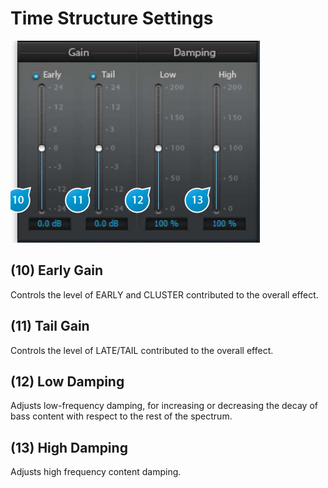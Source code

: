 # Time Structure Settings

![](../include/verb_session_06.PNG)

## (10) Early Gain
Controls the level of EARLY and CLUSTER contributed to the overall effect.

## (11) Tail Gain
Controls the level of LATE/TAIL contributed to the overall effect.

## (12) Low Damping
Adjusts low-frequency damping, for increasing or decreasing the decay of bass content with respect to the rest of the spectrum.

## (13) High Damping
Adjusts high frequency content damping.
